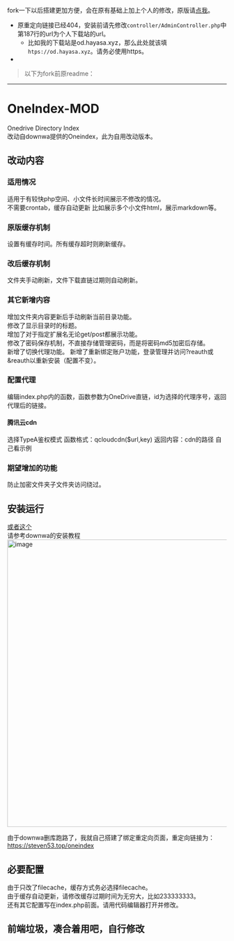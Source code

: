 fork一下以后搭建更加方便，会在原有基础上加上个人的修改，原版请[点我](https://github.com/steven52880/Oneindex-Mod)。
- 原重定向链接已经404，安装前请先修改`controller/AdminController.php`中第187行的url为个人下载站的url。  
  - 比如我的下载站是od.hayasa.xyz，那么此处就该填`htps://od.hayasa.xyz`。请务必使用https。  
- 


> 以下为fork前原readme：

---

# OneIndex-MOD  
Onedrive Directory Index  
改动自downwa提供的Oneindex，此为自用改动版本。  

## 改动内容  
### 适用情况  
适用于有较快php空间、小文件长时间展示不修改的情况。  
不需要crontab，缓存自动更新
比如展示多个小文件html，展示markdown等。
### 原版缓存机制  
设置有缓存时间。所有缓存超时则刷新缓存。
### 改后缓存机制  
文件夹手动刷新，文件下载直链过期则自动刷新。
### 其它新增内容
增加文件夹内容更新后手动刷新当前目录功能。  
修改了显示目录时的标题。  
增加了对于指定扩展名无论get/post都展示功能。  
修改了密码保存机制，不直接存储管理密码，而是将密码md5加密后存储。  
新增了切换代理功能。 
新增了重新绑定账户功能，登录管理并访问?reauth或&reauth以重新安装（配置不变）。  
### 配置代理
编辑index.php内的函数，函数参数为OneDrive直链，id为选择的代理序号，返回代理后的链接。
#### 腾讯云cdn
选择TypeA鉴权模式
函数格式：qcloudcdn($url,key)
返回内容：cdn的路径
自己看示例

### 期望增加的功能  
防止加密文件夹子文件夹访问绕过。  

## 安装运行
[或者这个](https://steven53.top/web/251.html)  
请参考downwa的安装教程  
<img width="658" alt="image" src="https://raw.githubusercontent.com/donwa/oneindex/files/images/install.gif">  
  
由于downwa删库跑路了，我就自己搭建了绑定重定向页面，重定向链接为：
https://steven53.top/oneindex  
  
## 必要配置
由于只改了filecache，缓存方式务必选择filecache。  
由于缓存自动更新，请修改缓存过期时间为无穷大，比如233333333。  
还有其它配置写在index.php前面。请用代码编辑器打开并修改。  

## 前端垃圾，凑合着用吧，自行修改
